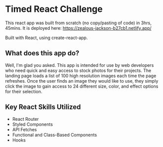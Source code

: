 # Timed React Challenge

This react app was built from scratch (no copy/pasting of code) in 3hrs, 45mins. It is deployed here: https://zealous-jackson-b27cb1.netlify.app/

Built with React, using create-react-app.

## What does this app do?

Well, I'm glad you asked. This app is intended for use by web developers who need quick and easy access to stock photos for their projects. The landing page loads a list of 100 high resolution images each time the page refreshes. Once the user finds an image they would like to use, they simply click the image to gain access to 24 different size, color, and effect options for their selection.

## Key React Skills Utilized

* React Router
* Styled Components
* API Fetches
* Functional and Class-Based Components
* Hooks
